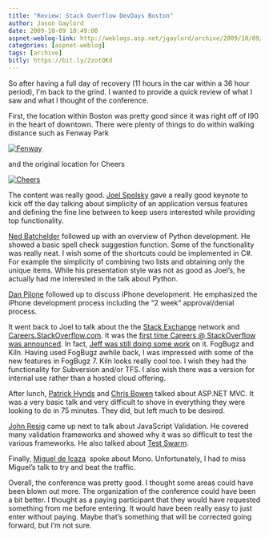 ```yaml
---
title: "Review: Stack Overflow DevDays Boston"
author: Jason Gaylord
date: 2009-10-09 10:49:00
aspnet-weblog-link: http://weblogs.asp.net/jgaylord/archive/2009/10/09/review-stack-overflow-devdays-boston.aspx
categories: [aspnet-weblog]
tags: [archive]
bitly: https://bit.ly/2zotQKd
---
```


So after having a full day of recovery (11 hours in the car within a 36 hour period), I'm back to the grind. I wanted to provide a quick review of what I saw and what I thought of the conference.

First, the location within Boston was pretty good since it was right off of I90 in the heart of downtown. There were plenty of things to do within walking distance such as Fenway Park

[![Fenway](http://weblogs.asp.net/blogs/jgaylord/Fenway_thumb_1034768C.jpg "Fenway")](http://weblogs.asp.net/blogs/jgaylord/Fenway_66347863.jpg)

and the original location for Cheers

[![Cheers](http://weblogs.asp.net/blogs/jgaylord/Cheers_thumb_2857E0E7.jpg "Cheers")](http://weblogs.asp.net/blogs/jgaylord/Cheers_0FC84397.jpg)

The content was really good. [Joel Spolsky](http://twitter.com/spolsky) gave a really good keynote to kick off the day talking about simplicity of an application versus features and defining the fine line between to keep users interested while providing top functionality.

[Ned Batchelder](http://www.nedbatchelder.com/) followed up with an overview of Python development. He showed a basic spell check suggestion function. Some of the functionality was really neat. I wish some of the shortcuts could be implemented in C#. For example the simplicity of combining two lists and obtaining only the unique items. While his presentation style was not as good as Joel’s, he actually had me interested in the talk about Python.

[Dan Pilone](http://twitter.com/danpilone) followed up to discuss iPhone development. He emphasized the iPhone development process including the “2 week” approval/denial process.

It went back to Joel to talk about the the [Stack Exchange](http://stackexchange.com/) network and [Careers.StackOverflow.com](http://careers.stackoverflow.com/). It was the [first time Careers @ StackOverflow was announced](http://twitter.com/jgaylord/status/4687862976). In fact, [Jeff was still doing some work](http://twitter.com/codinghorror/status/4689709228) on it. FogBugz and Kiln. Having used FogBugz awhile back, I was impressed with some of the new features in FogBugz 7. Kiln looks really cool too. I wish they had the functionality for Subversion and/or TFS. I also wish there was a version for internal use rather than a hosted cloud offering.

After lunch, [Patrick Hynds](http://patrickhynds.sys-con.com/) and [Chris Bowen](http://blogs.msdn.com/cbowen/) talked about ASP.NET MVC. It was a very basic talk and very difficult to shove in everything they were looking to do in 75 minutes. They did, but left much to be desired.

[John Resig](http://ejohn.org/) came up next to talk about JavaScript Validation. He covered many validation frameworks and showed why it was so difficult to test the various frameworks. He also talked about [Test Swarm](http://ejohn.org/blog/test-swarm-alpha-open/).

Finally, [Miguel de Icaza](http://tirania.org/blog/)  spoke about Mono. Unfortunately, I had to miss Miguel’s talk to try and beat the traffic.

Overall, the conference was pretty good. I thought some areas could have been blown out more. The organization of the conference could have been a bit better. I thought as a paying participant that they would have requested something from me before entering. It would have been really easy to just enter without paying. Maybe that’s something that will be corrected going forward, but I’m not sure.